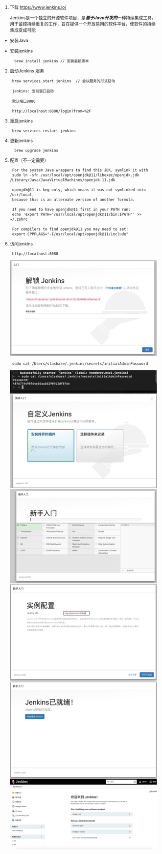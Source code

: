 1. 下载 https://www.jenkins.io/

   Jenkins是一个独立的开源软件项目，是***基于Java开发的***一种持续集成工具，用于监控持续重复的工作，旨在提供一个开放易用的软件平台，使软件的持续集成变成可能

+ 安装Java

+ 安装jenkins

        brew install jenkins // 安装最新版本

2. 启动Jenkins 服务

        brew services start jenkins  // 会以服务的形式启动

        jenkins: 当前窗口启动

        默认端口8080

        http://localhost:8080/login?from=%2F

3. 重启jenkins

        brew services restart jenkins

4. 更新jenkins 

         brew upgrade jenkins

5. 配置（不一定需要）

        For the system Java wrappers to find this JDK, symlink it with
        sudo ln -sfn /usr/local/opt/openjdk@11/libexec/openjdk.jdk /Library/Java/JavaVirtualMachines/openjdk-11.jdk

        openjdk@11 is keg-only, which means it was not symlinked into /usr/local,
        because this is an alternate version of another formula.

        If you need to have openjdk@11 first in your PATH run:
        echo 'export PATH="/usr/local/opt/openjdk@11/bin:$PATH"' >> ~/.zshrc

        For compilers to find openjdk@11 you may need to set:
        export CPPFLAGS="-I/usr/local/opt/openjdk@11/include"

6. 访问jenkins

        http://localhost:8080
    
   ![avatar](../assets/jenkins.jpg)

        sudo cat /Users/slashare/.jenkins/secrets/initialAdminPassword

   ![avatar](../assets/jenkins1.jpg)
   ![avatar](../assets/jenkins2.jpg)
   ![avatar](../assets/jenkins3.jpg)
   ![avatar](../assets/jenkins4.jpg)
   ![avatar](../assets/jenkins5.jpg)
   ![avatar](../assets/jenkins6.jpg)